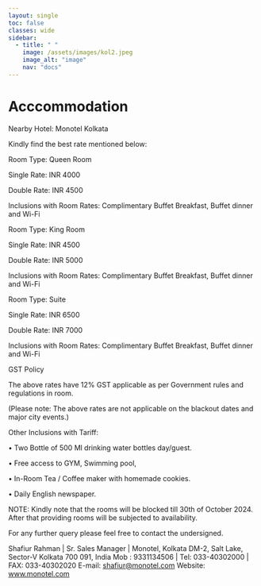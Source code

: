 ```yaml
---
layout: single
toc: false
classes: wide
sidebar:  
  - title: " "   
    image: /assets/images/kol2.jpeg
    image_alt: "image"
    nav: "docs"
---
```


# Acccommodation

Nearby Hotel: Monotel Kolkata

Kindly find the best rate mentioned below:


Room Type: Queen Room

Single Rate: INR 4000

Double Rate: INR 4500

Inclusions with Room Rates: Complimentary Buffet Breakfast, Buffet dinner and Wi-Fi




Room Type: King Room

Single Rate: INR 4500

Double Rate: INR 5000

Inclusions with Room Rates: Complimentary Buffet Breakfast, Buffet dinner and Wi-Fi




Room Type: Suite

Single Rate: INR 6500

Double Rate: INR 7000

Inclusions with Room Rates: Complimentary Buffet Breakfast, Buffet dinner and Wi-Fi


 

GST Policy

The above rates have 12% GST applicable as per Government rules and regulations in room. 

(Please note: The above rates are not applicable on the blackout dates and major city events.)

 

Other Inclusions with Tariff:

•         Two Bottle of 500 Ml  drinking water bottles day/guest.

•         Free access to GYM, Swimming pool,

•         In-Room Tea / Coffee maker with homemade cookies.

•         Daily English newspaper. 

 

 

NOTE: Kindly note that the rooms will be blocked till 30th of October 2024. After that providing rooms will be subjected to availability.

 

For any further query please feel free to contact the undersigned.

Shafiur Rahman | Sr. Sales Manager | Monotel, Kolkata 
DM-2, Salt Lake, Sector-V
Kolkata 700 091, India
Mob : 9331134506 | Tel: 033-40302000 | FAX: 033-40302020
E-mail: shafiur@monotel.com Website: www.monotel.com
